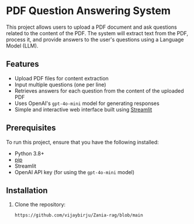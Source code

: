 # PDF Question Answering System

This project allows users to upload a PDF document and ask questions related to the content of the PDF. The system will extract text from the PDF, process it, and provide answers to the user's questions using a Language Model (LLM).

## Features

- Upload PDF files for content extraction
- Input multiple questions (one per line)
- Retrieves answers for each question from the content of the uploaded PDF
- Uses OpenAI's `gpt-4o-mini` model for generating responses
- Simple and interactive web interface built using [Streamlit](https://streamlit.io/)

## Prerequisites

To run this project, ensure that you have the following installed:

- Python 3.8+
- [pip](https://pip.pypa.io/en/stable/installation/)
- Streamlit
- OpenAI API key (for using the `gpt-4o-mini` model)

## Installation

1. Clone the repository:

   ```bash
   https://github.com/vijaybirju/Zania-rag/blob/main

